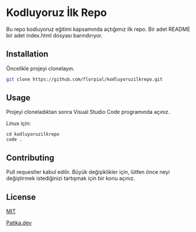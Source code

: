 # Kodluyoruz İlk Repo
Bu repo kodluyoruz eğitimi kapsamında açtığımız ilk repo. Bir adet README bir adet index.html dosyası barındırıyor. 


## Installation
Öncelikle projeyi clonelayın. 
```bash
git clone https://github.com/florpial/kodluyoruzilkrepo.git
```

## Usage

Projeyi cloneladıktan sonra Visual Studio Code programında açınız.

Linux için:
```linux
cd kodluyoruzilkrepo
code .
```

## Contributing
Pull requestler kabul edilir. Büyük değişiklikler için, lütfen önce neyi değiştirmek istediğinizi tartışmak için bir konu açınız.


## License
[MIT](https://choosealicense.com/licenses/mit/)

[Patika.dev](www.patika.dev)